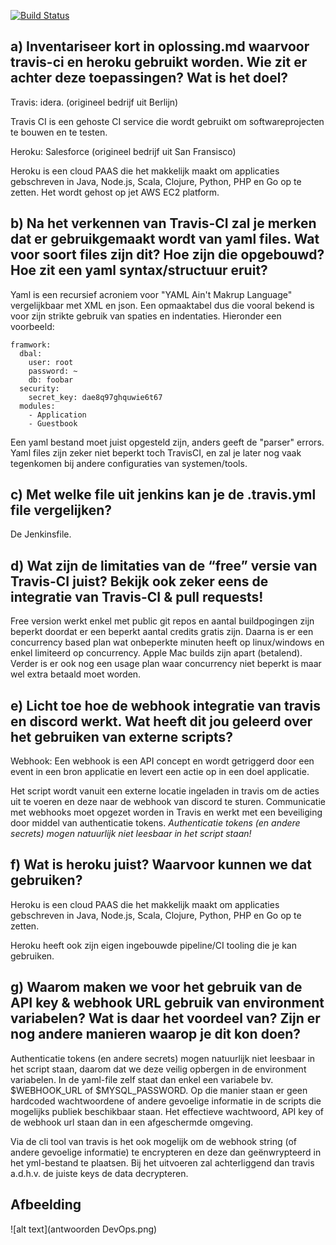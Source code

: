 [![Build Status](https://travis-ci.com/IneMentenPXL/OpsDev_calculator.svg?branch=main)](https://travis-ci.com/IneMentenPXL/OpsDev_calculator)

## a) Inventariseer kort in oplossing.md waarvoor travis-ci en heroku gebruikt worden. Wie zit er achter deze toepassingen? Wat is het doel?

Travis: idera. (origineel bedrijf uit Berlijn)

Travis CI is een gehoste CI service die wordt gebruikt om softwareprojecten te bouwen en te testen.

Heroku: Salesforce (origineel bedrijf uit San Fransisco)

Heroku is een cloud PAAS die het makkelijk maakt om applicaties gebschreven in Java, Node.js, Scala, Clojure, Python, PHP en Go op te zetten. Het wordt gehost op jet AWS EC2 platform.

## b) Na het verkennen van Travis-CI zal je merken dat er gebruikgemaakt wordt van yaml files. Wat voor soort files zijn dit? Hoe zijn die opgebouwd? Hoe zit een yaml syntax/structuur eruit?

Yaml is een recursief acroniem voor "YAML Ain't Makrup Language" vergelijkbaar met XML en json. Een opmaaktabel dus die vooral bekend is voor zijn strikte gebruik van spaties en indentaties. 
Hieronder een voorbeeld:
````
framwork:  
  dbal:  
    user: root  
    password: ~  
    db: foobar  
  security:  
    secret_key: dae8q97ghquwie6t67  
  modules:  
    - Application  
    - Guestbook
````   
Een yaml bestand moet juist opgesteld zijn, anders geeft de "parser" errors. Yaml files zijn zeker niet beperkt toch TravisCI, en zal je later nog vaak tegenkomen bij andere configuraties van systemen/tools. 

## c) Met welke file uit jenkins kan je de .travis.yml file vergelijken?

De Jenkinsfile.

## d) Wat zijn de limitaties van de “free” versie van Travis-CI juist? Bekijk ook zeker eens de integratie van Travis-CI & pull requests!

Free version werkt enkel met public git repos en aantal buildpogingen zijn beperkt doordat er een beperkt aantal credits gratis zijn. Daarna is er een concurrency based plan wat onbeperkte minuten heeft op linux/windows en enkel limiteerd op concurrency. Apple Mac builds zijn apart (betalend).
Verder is er ook nog een usage plan waar concurrency niet beperkt is maar wel extra betaald moet worden.

## e) Licht toe hoe de webhook integratie van travis en discord werkt. Wat heeft dit jou geleerd over het gebruiken van externe scripts?

Webhook: Een webhook is een API concept en wordt getriggerd door een event in een bron applicatie en levert een actie op in een doel applicatie.

Het script wordt vanuit een externe locatie ingeladen in travis om de acties uit te voeren en deze naar de webhook van discord te sturen. Communicatie met webhooks moet opgezet worden in Travis en werkt met een beveiliging door middel van authenticatie tokens.
_Authenticatie tokens (en andere secrets) mogen natuurlijk niet leesbaar in het script staan!_

## f) Wat is heroku juist? Waarvoor kunnen we dat gebruiken?

Heroku is een cloud PAAS die het makkelijk maakt om applicaties gebschreven in Java, Node.js, Scala, Clojure, Python, PHP en Go op te zetten.

Heroku heeft ook zijn eigen ingebouwde pipeline/CI tooling die je kan gebruiken.

## g) Waarom maken we voor het gebruik van de API key & webhook URL gebruik van environment variabelen? Wat is daar het voordeel van? Zijn er nog andere manieren waarop je dit kon doen?

Authenticatie tokens (en andere secrets) mogen natuurlijk niet leesbaar in het script staan, daarom dat we deze veilig opbergen in de environment variabelen. In de yaml-file zelf staat dan enkel een variabele bv. $WEBHOOK_URL of $MYSQL_PASSWORD. Op die manier staan er geen hardcoded wachtwoordene of andere gevoelige informatie in de scripts die mogelijks publiek beschikbaar staan. Het effectieve wachtwoord, API key of de webhook url staan dan in een afgeschermde omgeving.

Via de cli tool van travis is het ook mogelijk om de webhook string (of andere gevoelige informatie) te encrypteren en deze dan geënwrypteerd in het yml-bestand te plaatsen. Bij het uitvoeren zal achterliggend dan travis a.d.h.v. de juiste keys de data decrypteren.

## Afbeelding
![alt text](antwoorden DevOps.png)
